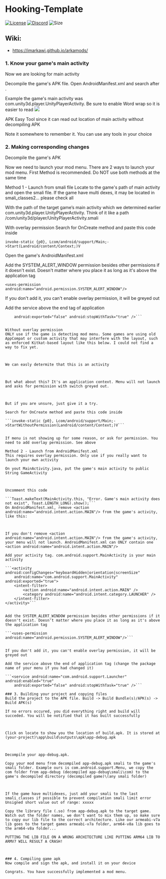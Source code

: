 # Hooking-Template

[![License](https://img.shields.io/github/imArkawi/license/Hooking-Template?logo=github&logoColor=%23fff&style=for-the-badge)](LICENSE)
[![Discord](https://img.shields.io/discord/720937884814671923?color=%237289DA&logo=discord&logoColor=%23fff&style=for-the-badge)](https://discord.gg/JuJHbEAN)
![Size](https://img.shields.io/github/repo-size/imArkawi/Hooking-Template?style=for-the-badge)

## Wiki:
* https://imarkawi.github.io/arkamods/

### 1. Know your game's main activity
Now we are looking for main activity

Decompile the game's APK file. Open AndroidManifest.xml and search after <action android:name="android.intent.action.MAIN"/>.

Example the game's main activity was com.unity3d.player.UnityPlayerActivity. Be sure to enable Word wrap so it is easier to read
![](https://i.ibb.co/XFXBfZq/1.png)


APK Easy Tool since it can read out location of main activity without decompiling APK



Note it somewhere to remember it. You can use any tools in your choice

### 2. Making corresponding changes
Decompile the game's APK

Now we need to launch your mod menu. There are 2 ways to launch your mod menu. First Method is recommended. Do NOT use both methods at the same time

Method 1 - Launch from smali file
Locate to the game's path of main activity and open the smali file. If the game have multi dexes, it may be located in smali_classes2... please check all

With the path of the target game’s main activity which we determined earlier com.unity3d.player.UnityPlayerActivity. Think of it like a path /com/unity3d/player/UnityPlayerActivity.smali

With overlay permission
Search for OnCreate method and paste this code inside

```invoke-static {p0}, Lcom/android/support/Main;->Start(Landroid/content/Context;)V```


Open the game's AndroidManifest.xml

Add the SYSTEM_ALERT_WINDOW permission besides other permissions if it doesn't exist. Doesn't matter where you place it as long as it's above the application tag

```<uses-permission android:name="android.permission.SYSTEM_ALERT_WINDOW"/>```


If you don't add it, you can't enable overlay permission, it will be greyed out

Add the service above the end tag of application

```<service android:name="com.android.support.Launcher" android:enabled="true"
    android:exported="false" android:stopWithTask="true" />```


Without overlay permission
ONLY use if the game is detecting mod menu. Some games are using old AppCompat or custom activity that may interfere with the layout, such as enforced Kitkat-based layout like this below. I could not find a way to fix yet.



We can easly determite that this is an activity



But what about this? It's an application context. Menu will not launch and asks for permission with switch greyed out.



But if you are unsure, just give it a try.

Search for OnCreate method and paste this code inside

```invoke-static {p0}, Lcom/android/support/Main;->StartWithoutPermission(Landroid/content/Context;)V```


If menu is not showing up for some reason, or ask for permission. You need to add overlay permission. See above

Method 2 - Launch from AndroidManifest.xml
This requires overlay permission. Only use if you really want to launch your own activity

On yout MainActivity.java, put the game's main activity to public String GameActivity



Uncomment this code

```Toast.makeText(MainActivity.this, "Error. Game's main activity does not exist", Toast.LENGTH_LONG).show();```
On AndroidManifest.xml, remove <action android:name="android.intent.action.MAIN"/> from the game's activity, like this:



If you don't remove <action android:name="android.intent.action.MAIN"/> from the game's activity, your menu will not launch. AndroidManifest.xml can ONLY contain one <action android:name="android.intent.action.MAIN"/>

Add your activity tag. com.android.support.MainActivity is your main activity

```<activity android:configChanges="keyboardHidden|orientation|screenSize"
    android:name="com.android.support.MainActivity" android:exported="true">
    <intent-filter>
        <action android:name="android.intent.action.MAIN" />
        <category android:name="android.intent.category.LAUNCHER" />
    </intent-filter>
</activity>```


Add the SYSTEM_ALERT_WINDOW permission besides other permissions if it doesn't exist. Doesn't matter where you place it as long as it's above the application tag

```<uses-permission android:name="android.permission.SYSTEM_ALERT_WINDOW"/>```


If you don't add it, you can't enable overlay permission, it will be greyed out

Add the service above the end of application tag (change the package name of your menu if you had changed it)

```<service android:name="com.android.support.Launcher" android:enabled="true"
    android:exported="false" android:stopWithTask="true" />```

### 3. Building your project and copying files
Build the project to the APK file. Build -> Build Bundle(s)/APK(s) -> Build APK(s)

If no errors occured, you did everything right and build will succeded. You will be notified that it has built successfully



Click on locate to show you the location of build.apk. It is stored at (your-project)\app\build\outputs\apk\app-debug.apk



Decompile your app-debug.apk.

Copy your mod menu from decompiled app-debug.apk smali to the game's smali folder. Example ours is com.android.support.Menu, we copy the com folder from app-debug (decompiled app-debug\smali\com) to the game's decompiled directory (decompiled game)\(any smali folder)



If the game have multidexes, just add your smali to the last smali_classes if possible to prevent compilation smali limit error Unsigned short value out of range: xxxxx

Copy the library file (.so) from app-debug.apk to the target game. Watch out the folder names, we don't want to mix them up, so make sure to copy our lib file to the correct architecture. Like our armeabi-v7a lib goes to the target games armeabi-v7a folder, arm64-v8a lib goes to the arm64-v8a folder...

PUTTING THE LIB FILE ON A WRONG ARCHITECTURE LIKE PUTTING ARM64 LIB TO ARMV7 WILL RESULT A CRASH!



### 4. Compiling game apk
Now compile and sign the apk, and install it on your device

Congrats. You have successfully implemented a mod menu.
